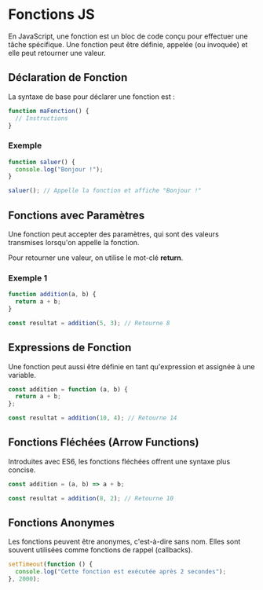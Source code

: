 # Fonctions JS

En JavaScript, une fonction est un bloc de code conçu pour effectuer une tâche spécifique. Une fonction peut être définie, appelée (ou invoquée) et elle peut retourner une valeur.

## Déclaration de Fonction

La syntaxe de base pour déclarer une fonction est :

```javascript
function maFonction() {
  // Instructions
}
```

### Exemple

```javascript
function saluer() {
  console.log("Bonjour !");
}

saluer(); // Appelle la fonction et affiche "Bonjour !"
```

## Fonctions avec Paramètres

Une fonction peut accepter des paramètres, qui sont des valeurs transmises lorsqu'on appelle la fonction.

Pour retourner une valeur, on utilise le mot-clé **return**.

### Exemple 1

```javascript
function addition(a, b) {
  return a + b;
}

const resultat = addition(5, 3); // Retourne 8
```

## Expressions de Fonction

Une fonction peut aussi être définie en tant qu'expression et assignée à une variable.

```javascript
const addition = function (a, b) {
  return a + b;
};

const resultat = addition(10, 4); // Retourne 14
```

## Fonctions Fléchées (Arrow Functions)

Introduites avec ES6, les fonctions fléchées offrent une syntaxe plus concise.

```javascript
const addition = (a, b) => a + b;

const resultat = addition(8, 2); // Retourne 10
```

## Fonctions Anonymes

Les fonctions peuvent être anonymes, c'est-à-dire sans nom. Elles sont souvent utilisées comme fonctions de rappel (callbacks).

```javascript
setTimeout(function () {
  console.log("Cette fonction est exécutée après 2 secondes");
}, 2000);
```

